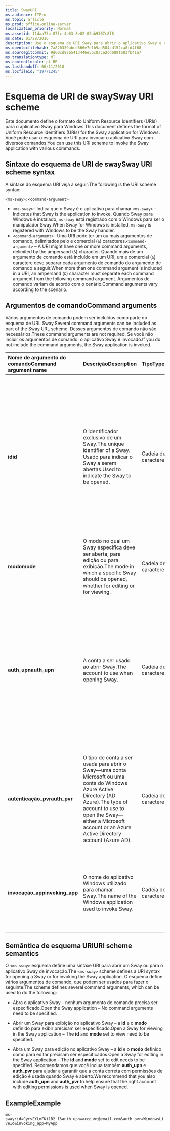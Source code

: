 ```yaml
---
title: SwayURI
ms.audience: ITPro
ms.topic: article
ms.prod: office-online-server
localization_priority: Normal
ms.assetid: 11daa75b-87fc-4e63-8e02-09ab9307c8f8
ms.date: 01/28/2016
description: Use o esquema de URI Sway para abrir o aplicativo Sway e exibir ou editar um Sway.
ms.openlocfilehash: 7a820339abcd666e7e1b9ad584cd152ca8fd4f68
ms.sourcegitcommit: 9d60cd82b5413446e5bc8ace2cd689f683fb41a7
ms.translationtype: MT
ms.contentlocale: pt-BR
ms.lasthandoff: 06/11/2018
ms.locfileid: "19771245"
---
```

# <a name="sway-uri-scheme"></a><span data-ttu-id="ab6bc-103">Esquema de URI de sway</span><span class="sxs-lookup"><span data-stu-id="ab6bc-103">Sway URI scheme</span></span>

<span data-ttu-id="ab6bc-104">Este documento define o formato do Uniform Resource Identifiers (URIs) para o aplicativo Sway para Windows.</span><span class="sxs-lookup"><span data-stu-id="ab6bc-104">This document defines the format of Uniform Resource Identifiers (URIs) for the Sway application for Windows.</span></span> <span data-ttu-id="ab6bc-105">Você pode usar o esquema de URI para invocar o aplicativo Sway com diversos comandos.</span><span class="sxs-lookup"><span data-stu-id="ab6bc-105">You can use this URI scheme to invoke the Sway application with various commands.</span></span>

## <a name="sway-uri-scheme-syntax"></a><span data-ttu-id="ab6bc-106">Sintaxe do esquema de URI de sway</span><span class="sxs-lookup"><span data-stu-id="ab6bc-106">Sway URI scheme syntax</span></span>

<span data-ttu-id="ab6bc-107">A sintaxe do esquema URI veja a seguir:</span><span class="sxs-lookup"><span data-stu-id="ab6bc-107">The following is the URI scheme syntax:</span></span>

`<ms-sway>:<command-argument>`

- <span data-ttu-id="ab6bc-108">`<ms-sway>`&ndash; Indica que o Sway é o aplicativo para chamar.</span><span class="sxs-lookup"><span data-stu-id="ab6bc-108">`<ms-sway>` &ndash; Indicates that Sway is the application to invoke.</span></span> <span data-ttu-id="ab6bc-109">Quando Sway para Windows é instalado, `ms-sway` está registrado com o Windows para ser o manipulador Sway.</span><span class="sxs-lookup"><span data-stu-id="ab6bc-109">When Sway for Windows is installed, `ms-sway` is registered with Windows to be the Sway handler.</span></span>
- <span data-ttu-id="ab6bc-110">`<command-argument>`&ndash; Uma URI pode ter um ou mais argumentos de comando, delimitados pelo e comercial (`&`) caracteres.</span><span class="sxs-lookup"><span data-stu-id="ab6bc-110">`<command-argument>` &ndash; A URI might have one or more command arguments, delimited by the ampersand (`&`) character.</span></span> <span data-ttu-id="ab6bc-111">Quando mais de um argumento de comando está incluído em um URI, um e comercial (`&`) caractere deve separar cada argumento de comando do argumento de comando a seguir.</span><span class="sxs-lookup"><span data-stu-id="ab6bc-111">When more than one command argument is included in a URI, an ampersand (`&`) character must separate each command argument from the following command argument.</span></span> <span data-ttu-id="ab6bc-112">Argumentos de comando variam de acordo com o cenário.</span><span class="sxs-lookup"><span data-stu-id="ab6bc-112">Command arguments vary according to the scenario.</span></span> 

## <a name="command-arguments"></a><span data-ttu-id="ab6bc-113">Argumentos de comando</span><span class="sxs-lookup"><span data-stu-id="ab6bc-113">Command arguments</span></span>

<span data-ttu-id="ab6bc-114">Vários argumentos de comando podem ser incluídos como parte do esquema de URL Sway.</span><span class="sxs-lookup"><span data-stu-id="ab6bc-114">Several command arguments can be included as part of the Sway URL scheme.</span></span> <span data-ttu-id="ab6bc-115">Desses argumentos de comando não são necessários.</span><span class="sxs-lookup"><span data-stu-id="ab6bc-115">These command arguments are not required.</span></span> <span data-ttu-id="ab6bc-116">Se você não incluir os argumentos de comando, o aplicativo Sway é invocado.</span><span class="sxs-lookup"><span data-stu-id="ab6bc-116">If you do not include the command arguments, the Sway application is invoked.</span></span>

|<span data-ttu-id="ab6bc-117">Nome de argumento do comando</span><span class="sxs-lookup"><span data-stu-id="ab6bc-117">Command argument name</span></span>|<span data-ttu-id="ab6bc-118">Descrição</span><span class="sxs-lookup"><span data-stu-id="ab6bc-118">Description</span></span>|<span data-ttu-id="ab6bc-119">Tipo</span><span class="sxs-lookup"><span data-stu-id="ab6bc-119">Type</span></span>|<span data-ttu-id="ab6bc-120">Valores possíveis</span><span class="sxs-lookup"><span data-stu-id="ab6bc-120">Possible values</span></span>|<span data-ttu-id="ab6bc-121">Necessário?</span><span class="sxs-lookup"><span data-stu-id="ab6bc-121">Required?</span></span>|
|:-----|:-----|:-----|:-----|:-----|
|<span data-ttu-id="ab6bc-122">
  **id**</span><span class="sxs-lookup"><span data-stu-id="ab6bc-122">**id**</span></span>|<span data-ttu-id="ab6bc-123">O identificador exclusivo de um Sway.</span><span class="sxs-lookup"><span data-stu-id="ab6bc-123">The unique identifier of a Sway.</span></span> <span data-ttu-id="ab6bc-124">Usado para indicar o Sway a serem abertas.</span><span class="sxs-lookup"><span data-stu-id="ab6bc-124">Used to indicate the Sway to be opened.</span></span>|<span data-ttu-id="ab6bc-125">Cadeia de caracteres</span><span class="sxs-lookup"><span data-stu-id="ab6bc-125">String</span></span>|<span data-ttu-id="ab6bc-126">Um identificador exclusivo válido para um Sway.</span><span class="sxs-lookup"><span data-stu-id="ab6bc-126">A valid unique identifier for a Sway.</span></span> <span data-ttu-id="ab6bc-127">A identificação sempre é parte da URL para um Sway.</span><span class="sxs-lookup"><span data-stu-id="ab6bc-127">The id is always part of the URL to a Sway.</span></span><br/><br/><span data-ttu-id="ab6bc-128">Por exemplo, para o seguinte Sway `https://sway.com/dBheQgVZ1RQBfiQU`, a id é `dBheQgVZ1RQBfiQU`.</span><span class="sxs-lookup"><span data-stu-id="ab6bc-128">For example, for the following Sway `https://sway.com/dBheQgVZ1RQBfiQU`, the id is `dBheQgVZ1RQBfiQU`.</span></span><br/><br/><span data-ttu-id="ab6bc-129">Se a conta de usuário associada ao aplicativo Sway tiver permissões de edição, o aplicativo abre o Sway no modo de edição.</span><span class="sxs-lookup"><span data-stu-id="ab6bc-129">If the user account associated with the Sway application has edit permissions, the application opens the Sway in edit mode.</span></span> <span data-ttu-id="ab6bc-130">Caso contrário, o aplicativo abre o Sway no modo de exibição.</span><span class="sxs-lookup"><span data-stu-id="ab6bc-130">Otherwise, the application opens the Sway in view mode.</span></span>|<span data-ttu-id="ab6bc-131">Não</span><span class="sxs-lookup"><span data-stu-id="ab6bc-131">No</span></span>|
|<span data-ttu-id="ab6bc-132">**modo**</span><span class="sxs-lookup"><span data-stu-id="ab6bc-132">**mode**</span></span>|<span data-ttu-id="ab6bc-133">O modo no qual um Sway específica deve ser aberta, para edição ou para exibição.</span><span class="sxs-lookup"><span data-stu-id="ab6bc-133">The mode in which a specific Sway should be opened, whether for editing or for viewing.</span></span>|<span data-ttu-id="ab6bc-134">Cadeia de caracteres</span><span class="sxs-lookup"><span data-stu-id="ab6bc-134">String</span></span>|<span data-ttu-id="ab6bc-135">edit</span><span class="sxs-lookup"><span data-stu-id="ab6bc-135">edit</span></span><br/><span data-ttu-id="ab6bc-136">modo de exibição</span><span class="sxs-lookup"><span data-stu-id="ab6bc-136">view</span></span><br/><br/><span data-ttu-id="ab6bc-137">**Observação**: se nenhuma **identificação** for especificado, esse argumento do comando será ignorado.</span><span class="sxs-lookup"><span data-stu-id="ab6bc-137">**NOTE**: If no **id** is specified, this command argument is ignored.</span></span>|<span data-ttu-id="ab6bc-138">Não</span><span class="sxs-lookup"><span data-stu-id="ab6bc-138">No</span></span>|
|<span data-ttu-id="ab6bc-139">**auth_upn**</span><span class="sxs-lookup"><span data-stu-id="ab6bc-139">**auth_upn**</span></span>|<span data-ttu-id="ab6bc-140">A conta a ser usado ao abrir Sway.</span><span class="sxs-lookup"><span data-stu-id="ab6bc-140">The account to use when opening Sway.</span></span>|<span data-ttu-id="ab6bc-141">Cadeia de caracteres</span><span class="sxs-lookup"><span data-stu-id="ab6bc-141">String</span></span>|<span data-ttu-id="ab6bc-142">Um endereço de email válido.</span><span class="sxs-lookup"><span data-stu-id="ab6bc-142">A valid email address.</span></span><br/><br/><span data-ttu-id="ab6bc-143">Se o endereço de email especificado não estiver associado uma conta de Sway, Sway pede ao usuário entrar como o usuário especificado.</span><span class="sxs-lookup"><span data-stu-id="ab6bc-143">If the specified email address is not associated with a Sway account, Sway asks the user to sign in as the specified user.</span></span><br/><br/><span data-ttu-id="ab6bc-144">Se mais de uma conta está associada ao aplicativo Sway e o endereço de email especificado existe, o aplicativo Sway alterna para usando essa conta quando invocado.</span><span class="sxs-lookup"><span data-stu-id="ab6bc-144">If more than one account is associated with the Sway application and the specified email address exists, the Sway application switches to using that account when invoked.</span></span>|<span data-ttu-id="ab6bc-145">Não</span><span class="sxs-lookup"><span data-stu-id="ab6bc-145">No</span></span>|
|<span data-ttu-id="ab6bc-146">**autenticação\_pvr**</span><span class="sxs-lookup"><span data-stu-id="ab6bc-146">**auth\_pvr**</span></span>|<span data-ttu-id="ab6bc-147">O tipo de conta a ser usada para abrir o Sway&mdash;uma conta Microsoft ou uma conta do Windows Azure Active Directory (AD Azure).</span><span class="sxs-lookup"><span data-stu-id="ab6bc-147">The type of account to use to open the Sway&mdash;either a Microsoft account or an Azure Active Directory account (Azure AD).</span></span>|<span data-ttu-id="ab6bc-148">Cadeia de caracteres</span><span class="sxs-lookup"><span data-stu-id="ab6bc-148">String</span></span>|<span data-ttu-id="ab6bc-149">WindowsLiveId – Especifica que o **auth\_upn** é uma conta da Microsoft.</span><span class="sxs-lookup"><span data-stu-id="ab6bc-149">WindowsLiveId – Specifies that the **auth\_upn** account is a Microsoft account.</span></span><br/><br/><span data-ttu-id="ab6bc-150">OrgId – Especifica que o **auth\_upn** conta é uma conta do Windows Azure AD.</span><span class="sxs-lookup"><span data-stu-id="ab6bc-150">OrgId – Specifies that the **auth\_upn** account is an Azure AD account.</span></span><br/><br/><span data-ttu-id="ab6bc-151">Se nenhum **auth\_upn** for especificado, esse argumento do comando é ignorado.</span><span class="sxs-lookup"><span data-stu-id="ab6bc-151">If no **auth\_upn** is specified, this command argument is ignored.</span></span>|<span data-ttu-id="ab6bc-152">Não</span><span class="sxs-lookup"><span data-stu-id="ab6bc-152">No</span></span>|
|<span data-ttu-id="ab6bc-153">**invocação\_app**</span><span class="sxs-lookup"><span data-stu-id="ab6bc-153">**invoking\_app**</span></span>|<span data-ttu-id="ab6bc-154">O nome do aplicativo Windows utilizado para chamar Sway.</span><span class="sxs-lookup"><span data-stu-id="ab6bc-154">The name of the Windows application used to invoke Sway.</span></span>|<span data-ttu-id="ab6bc-155">Cadeia de caracteres</span><span class="sxs-lookup"><span data-stu-id="ab6bc-155">String</span></span>|<span data-ttu-id="ab6bc-156">O nome amigável do aplicativo Windows utilizado para chamar Sway via o esquema de URL Sway.</span><span class="sxs-lookup"><span data-stu-id="ab6bc-156">The friendly name of the Windows application used to invoke Sway via the Sway URL scheme.</span></span><br/><br/><span data-ttu-id="ab6bc-157">A finalidade deste argumento do comando é de telemetria e acompanhamento.</span><span class="sxs-lookup"><span data-stu-id="ab6bc-157">The purpose of this command argument is for telemetry and tracking.</span></span>|<span data-ttu-id="ab6bc-158">Não</span><span class="sxs-lookup"><span data-stu-id="ab6bc-158">No</span></span>|

## <a name="uri-scheme-semantics"></a><span data-ttu-id="ab6bc-159">Semântica de esquema URI</span><span class="sxs-lookup"><span data-stu-id="ab6bc-159">URI scheme semantics</span></span>

<span data-ttu-id="ab6bc-160">O `<ms-sway>` esquema define uma sintaxe URI para abrir um Sway ou para o aplicativo Sway de invocação.</span><span class="sxs-lookup"><span data-stu-id="ab6bc-160">The `<ms-sway>` scheme defines a URI syntax for opening a Sway or for invoking the Sway application.</span></span> <span data-ttu-id="ab6bc-161">O esquema define vários argumentos de comando, que podem ser usados para fazer o seguinte:</span><span class="sxs-lookup"><span data-stu-id="ab6bc-161">The scheme defines several command arguments, which can be used to do the following:</span></span> 

- <span data-ttu-id="ab6bc-162">Abra o aplicativo Sway &ndash; nenhum argumento do comando precisa ser especificado.</span><span class="sxs-lookup"><span data-stu-id="ab6bc-162">Open the Sway application &ndash; No command arguments need to be specified.</span></span> 

- <span data-ttu-id="ab6bc-163">Abrir um Sway para exibição no aplicativo Sway &ndash; a **id** e o **modo** definido para exibir precisam ser especificado.</span><span class="sxs-lookup"><span data-stu-id="ab6bc-163">Open a Sway for viewing in the Sway application &ndash; The **id** and **mode** set to view need to be specified.</span></span> 

- <span data-ttu-id="ab6bc-164">Abra um Sway para edição no aplicativo Sway &ndash; a **id** e o **modo** definido como para editar precisam ser especificados.</span><span class="sxs-lookup"><span data-stu-id="ab6bc-164">Open a Sway for editing in the Sway application &ndash; The **id** and **mode** set to edit needs to be specified.</span></span> <span data-ttu-id="ab6bc-165">Recomendamos que você inclua também **auth\_upn** e **auth\_pvr** para ajudar a garantir que a conta correta com permissões de edição é usada quando Sway é aberto.</span><span class="sxs-lookup"><span data-stu-id="ab6bc-165">We recommend that you also include **auth\_upn** and **auth\_pvr** to help ensure that the right account with editing permissions is used when Sway is opened.</span></span>  

## <a name="example"></a><span data-ttu-id="ab6bc-166">Example</span><span class="sxs-lookup"><span data-stu-id="ab6bc-166">Example</span></span>

`ms-sway:id=CyrvEYLmFKi1B2_I&auth_upn=account@email.com&auth_pvr=WindowsLiveId&invoking_app=MyApp` 


